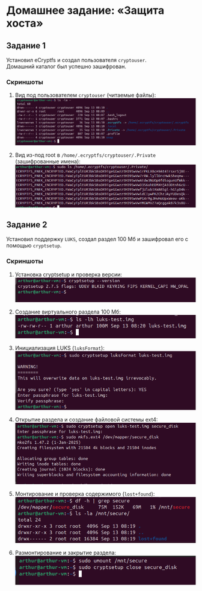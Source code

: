 # Домашнее задание: «Защита хоста»

## Задание 1

Установил eCryptfs и создал пользователя `cryptouser`.  
Домашний каталог был успешно зашифрован.

### Скриншоты
1. Вид под пользователем `cryptouser` (читаемые файлы):  
![](screenshot/cryptouser_home.png)

2. Вид из-под root в `/home/.ecryptfs/cryptouser/.Private` (зашифрованные имена):  
![](screenshot/encrypted_private.png)

## Задание 2

Установил поддержку `LUKS`, создал раздел 100 Мб и зашифровал его с помощью `cryptsetup`.

### Скриншоты
1. Установка cryptsetup и проверка версии:  
![](screenshot/hw_2.1.png)

2. Создание виртуального раздела 100 Мб:  
![](screenshot/hw_2.2.png)

3. Инициализация LUKS (`luksFormat`):  
![](screenshot/hw_2.3.png)

4. Открытие раздела и создание файловой системы ext4:  
![](screenshot/hw_2.4.png)

5. Монтирование и проверка содержимого (`lost+found`):  
![](screenshot/hw_2.5.png)

6. Размонтирование и закрытие раздела:  
![](screenshot/hw_2.6.png)
